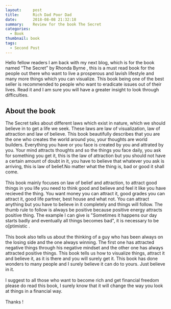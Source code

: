 ```yaml
---
layout:     post
title:      Rich Dad Poor Dad
date:       2018-08-08 21:32:18
summary:    Review for the book The Secret
categories: 
  - Book
thumbnail: book
tags: 
  - Second Post
---
```


Hello fellow readers I am back with my next blog, which is for the book named “The Secret” by Rhonda Byrne , this is a must read book for the people out there who want to live a prosperous and lavish lifestyle and many more things which you can visualize. This book being one of the best seller is recommended to people who want to eradicate issues out of their lives. Read it and I am sure you will have a greater insight to look through difficulties. <br />

## About the book <br />

The Secret talks about different laws which exist in nature, which we should believe in to get a life we seek. These laws are law of visualization, law of attraction and law of believe. This book beautifully describes that you are the one who creates the world around you, your thoughts are world builders. Everything you have or you face is created by you and attrated by you. Your mind attracts thoughts and so the things you face daily, you ask for something you get it, this is the law of attraction but you should not have a certain amount of doubt in it, you have to believe that whatever you ask is arriving, this is law of belief.No matter what the thing is, bad or good it shall come. <br />  
This book mainly focuses on law of belief and attraction, to attract good things in you life you need to think good and believe and feel it like you have recieved the thing. You want money you can attract it, good grades you can attract it, good life partner, best house and what not. You can attract anything but you have to believe in it completely and things will follow. The thumb rule to follow is always be positive because positive energy attracts positive thing. The example I can give is "Sometimes it happens our day starts badly and eventually all things becomes bad", it is necessary to be o[ptimistic . <br />  
This book also tells us about the thinking of a guy who has been always on the losing side and the one always winning. The first one has attracted negative things through his negative mindset and the other one has always attracted positive things. This book tells us how to visualize things, attract it and believe it, as it is there and you will surely get it. This book has done wonders to many people and I surely believe it can do to yours. Just believe in it.<br />  
I suggest to all those who want to become rich and get financial freedom please do read this book, I surely know that it will change the way you look at things in a financial way.<br />  
Thanks !
